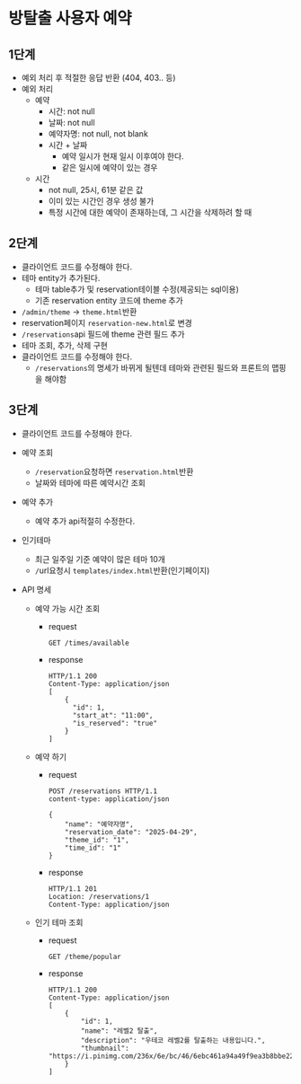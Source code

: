 # 방탈출 사용자 예약

## 1단계
- 예외 처리 후 적절한 응답 반환 (404, 403.. 등)
- 예외 처리
    - 예약
        - 시간: not null
        - 날짜: not null
        - 예약자명: not null, not blank
        - 시간 + 날짜
            - 예약 일시가 현재 일시 이후여야 한다.
            - 같은 일시에 예약이 있는 경우
    - 시간
        - not null, 25시, 61분 같은 값
        - 이미 있는 시간인 경우 생성 불가
        - 특정 시간에 대한 예약이 존재하는데, 그 시간을 삭제하려 할 때

## 2단계
- 클라이언트 코드를 수정해야 한다.
- 테마 entity가 추가된다.
    - 테마 table추가 및 reservation테이블 수정(제공되는 sql이용)
    - 기존 reservation entity 코드에 theme 추가
- `/admin/theme` -> `theme.html`반환
- reservation페이지 `reservation-new.html`로 변경
- `/reservations`api 필드에 theme 관련 필드 추가
- 테마 조회, 추가, 삭제 구현
- 클라이언트 코드를 수정해야 한다.
    - `/reservations`의 명세가 바뀌게 될텐데 테마와 관련된 필드와 프론트의 맵핑을 해야함

## 3단계
- 클라이언트 코드를 수정해야 한다.
- 예약 조회
    - `/reservation`요청하면 `reservation.html`반환
    - 날짜와 테마에 따른 예약시간 조회
- 예약 추가
    - 예약 추가 api적절히 수정한다.
- 인기테마
    - 최근 일주일 기준 예약이 많은 테마 10개
    - `/`url요청시 `templates/index.html`반환(인기페이지)

- API 명세
  - 예약 가능 시간 조회
    - request
      ```
      GET /times/available
      ```
    - response
      ```
      HTTP/1.1 200
      Content-Type: application/json
      [
          {
            "id": 1,
            "start_at": "11:00",
            "is_reserved": "true"
          }
      ]
      ```

  - 예약 하기
    - request
      ```
      POST /reservations HTTP/1.1
      content-type: application/json
      
      {
          "name": "예약자명",
          "reservation_date": "2025-04-29",
          "theme_id": "1",
          "time_id": "1"
      }
      ```
    - response
      ```
      HTTP/1.1 201
      Location: /reservations/1
      Content-Type: application/json
      ```

  - 인기 테마 조회
    - request
      ```
      GET /theme/popular
      ```
    - response
      ```
      HTTP/1.1 200
      Content-Type: application/json
      [
          {
              "id": 1,
              "name": "레벨2 탈출",
              "description": "우테코 레벨2를 탈출하는 내용입니다.",
              "thumbnail": "https://i.pinimg.com/236x/6e/bc/46/6ebc461a94a49f9ea3b8bbe2204145d4.jpg"
          }
      ]
      ```